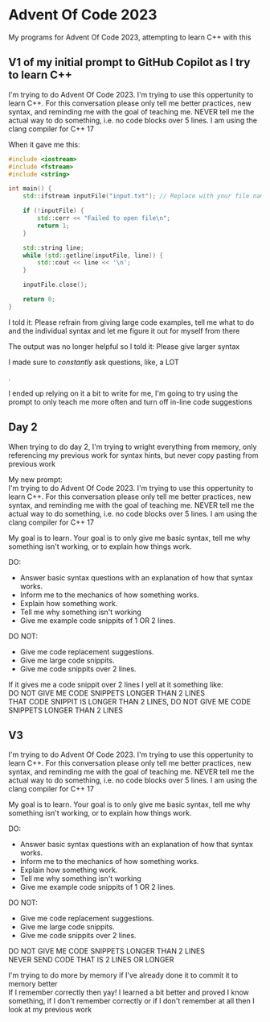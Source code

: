 # Advent Of Code 2023

My programs for Advent Of Code 2023, attempting to learn C++ with this

## V1 of my initial prompt to GitHub Copilot as I try to learn C++

I'm trying to do Advent Of Code 2023. I'm trying to use this oppertunity to learn C++. For this conversation please only tell me better practices, new syntax, and reminding me with the goal of teaching me. NEVER tell me the actual way to do something, i.e. no code blocks over 5 lines.
I am using the clang compiler for C++ 17

When it gave me this:

```cpp
#include <iostream>
#include <fstream>
#include <string>

int main() {
    std::ifstream inputFile("input.txt"); // Replace with your file name

    if (!inputFile) {
        std::cerr << "Failed to open file\n";
        return 1;
    }

    std::string line;
    while (std::getline(inputFile, line)) {
        std::cout << line << '\n';
    }

    inputFile.close();

    return 0;
}
```

I told it: Please refrain from giving large code examples, tell me what to do and the individual syntax and let me figure it out for myself from there

The output was no longer helpful so I told it: Please give larger syntax

I made sure to *constantly* ask questions, like, a LOT

.

I ended up relying on it a bit to write for me, I'm going to try using the prompt to only teach me more often and turn off in-line code suggestions

## Day 2

When trying to do day 2, I'm trying to wright everything from memory, only referencing my previous work for syntax hints, but never copy pasting from previous work

My new prompt:  
I'm trying to do Advent Of Code 2023. I'm trying to use this oppertunity to learn C++. For this conversation please only tell me better practices, new syntax, and reminding me with the goal of teaching me. NEVER tell me the actual way to do something, i.e. no code blocks over 5 lines.
I am using the clang compiler for C++ 17

My goal is to learn.
Your goal is to only give me basic syntax, tell me why something isn't working, or to explain how things work.

DO:

- Answer basic syntax questions with an explanation of how that syntax works.
- Inform me to the mechanics of how something works.
- Explain how something work.
- Tell me why something isn't working
- Give me example code snippits of 1 OR 2 lines.

DO NOT:

- Give me code replacement suggestions.
- Give me large code snippits.
- Give me code snippits over 2 lines.

If it gives me a code snippit over 2 lines I yell at it something like:  
DO NOT GIVE ME CODE SNIPPETS LONGER THAN 2 LINES  
THAT CODE SNIPPIT IS LONGER THAN 2 LINES, DO NOT GIVE ME CODE SNIPPETS LONGER THAN 2 LINES

## V3

I'm trying to do Advent Of Code 2023. I'm trying to use this oppertunity to learn C++. For this conversation please only tell me better practices, new syntax, and reminding me with the goal of teaching me. NEVER tell me the actual way to do something, i.e. no code blocks over 5 lines.
I am using the clang compiler for C++ 17

My goal is to learn.
Your goal is to only give me basic syntax, tell me why something isn't working, or to explain how things work.

DO:

- Answer basic syntax questions with an explanation of how that syntax works.
- Inform me to the mechanics of how something works.
- Explain how something work.
- Tell me why something isn't working
- Give me example code snippits of 1 OR 2 lines.

DO NOT:

- Give me code replacement suggestions.
- Give me large code snippits.
- Give me code snippits over 2 lines.

DO NOT GIVE ME CODE SNIPPETS LONGER THAN 2 LINES  
NEVER SEND CODE THAT IS 2 LINES OR LONGER

I'm trying to do more by memory if I've already done it to commit it to memory better  
If I remember correctly then yay! I learned a bit better and proved I know something, if I don't remember correctly or if I don't remember at all then I look at my previous work
